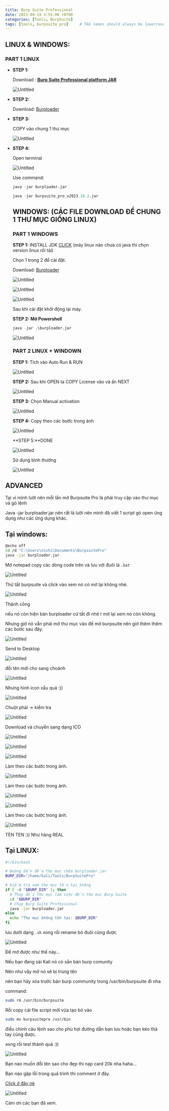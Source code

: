 ```yaml
---
title: Burp Suite Professional
date: 2023-09-19 3:55:00 +0700
categories: [Tools, BurpSuite]
tags: [tools, burpsuite pro]     # TAG names should always be lowercase
---
```

## LINUX & WINDOWS:

### PART 1 LINUX

- **STEP 1:**
    
    Download : **[Burp Suite Professional platform JAR](https://portswigger.net/burp/releases/professional-community-2023-10-1-1?requestededition=professional&requestedplatform=)**
    
    ![Untitled](/assets/burpsuite/Untitled.png)
    
- **STEP 2:**
    
    Download: [Burploader](https://drive.google.com/file/d/1iDnqjJsO9X9utXmIHMtI52KtgaiHNpV7/view)
    
- **STEP 3:**
    
    COPY vào chung 1 thư mục
    
    ![Untitled](/assets/burpsuite/Untitled%201.png)
    

- **STEP 4:**
    
    Open terminal 
    
    ![Untitled](/assets/burpsuite/Untitled%202.png)
    
    Use command: 
    
    ```python
    java -jar burploader.jar
    ```
    
    ```python
    java -jar burpsuite_pro_v2023.10.2.jar
    ```
    
    ## **WINDOWS: (CÁC FILE DOWNLOAD ĐỂ CHUNG 1 THƯ MỤC GIỐNG LINUX)**
    
    ### **PART 1 WINDOWS**
    
    **STEP 1:** INSTALL JDK [CLICK](https://www.oracle.com/java/technologies/downloads/#jdk20-windows) (máy linux nào chưa có java thì chọn version linux rồi tải)
    
    Chọn 1 trong 2 để cài đặt.
    
    Download: [Burploader](https://drive.google.com/file/d/1iDnqjJsO9X9utXmIHMtI52KtgaiHNpV7/view)
    
    ![Untitled](/assets/burpsuite/Untitled%203.png)
    
    ![Untitled](/assets/burpsuite/Untitled%204.png)
    
    ![Untitled](/assets/burpsuite/Untitled%205.png)
    
    Sau khi cài đặt khởi động lại máy.
    
    **STEP 2: Mở Powershell**
    
    ```python
    java -jar .\burploader.jar
    ```
    
    ![Untitled](/assets/burpsuite/Untitled%206.png)
    
    ### **PART 2 LINUX + WINDOWN**
    
    **STEP 1:** Tích vào Auto Run & RUN
    
    ![Untitled](/assets/burpsuite/Untitled%207.png)
    
    **STEP 2:** Sau khi OPEN ta COPY License vào và ấn NEXT
    
    ![Untitled](/assets/burpsuite/Untitled%208.png)
    
    **STEP 3:** Chọn Manual activation
    
    ![Untitled](/assets/burpsuite/Untitled%209.png)
    
    **STEP 4:** Copy theo các bước trong ảnh
    
    ![Untitled](/assets/burpsuite/Untitled%2010.png)
    
    **STEP 5:**DONE
    
    ![Untitled](/assets/burpsuite/Untitled%2011.png)
    
    Sử dụng bình thường
    
    ![Untitled](/assets/burpsuite/Untitled%2012.png)
    

## ADVANCED

Tại vì mình lười nên mỗi lần mở Burpsuite Pro là phải truy cập vào thư mục và gỏ lệnh 

Java -jar burploader.jar nên rất là lười nên mình đã viết 1 script gỏ open ứng dụng như các ứng dụng khác.

## Tại windows:

```bash
@echo off
cd /d "C:\Users\nishi\Documents\BurpsuitePro"
java -jar burploader.jar
```

Mở notepad copy các dòng code trên và lưu với đuôi là `.bat`

![Untitled](/assets/burpsuite/Untitled%2013.png)

Thử tắt burpsuite và click vào xem nó có mở lại không nhé.

![Untitled](/assets/burpsuite/Untitled%2014.png)

Thành công

nếu nó còn hiện bản burploader cứ tắt đi nhé r mở lại xem nó còn không.

Nhưng giờ nó vẫn phải mở thư mục vào để mở burpsuite nên giờ thêm thêm các bước sau đây.

![Untitled](/assets/burpsuite/Untitled%2015.png)

Send to Desktop

![Untitled](/assets/burpsuite/Untitled%2016.png)

đỗi tên mới cho sang choảnh

![Untitled](/assets/burpsuite/Untitled%2017.png)

Nhưng hình icon xấu quá :)) 

![Untitled](/assets/burpsuite/Untitled%2018.png)

Chuột phải → kiểm tra

![Untitled](/assets/burpsuite/Untitled%2019.png)

Download và chuyển sang dạng ICO

![Untitled](/assets/burpsuite/Untitled%2020.png)

![Untitled](/assets/burpsuite/Untitled%2021.png)

![Untitled](/assets/burpsuite/Untitled%2022.png)

Làm theo các bước trong ảnh.

![Untitled](/assets/burpsuite/Untitled%2023.png)

Làm theo các bước trong ảnh.

![Untitled](/assets/burpsuite/Untitled%2024.png)

![Untitled](/assets/burpsuite/Untitled%2025.png)

Làm theo các bước trong ảnh.

![Untitled](/assets/burpsuite/Untitled%2026.png)

TÈN TEN :)) Như hàng REAL

## Tại LINUX:

```bash
#!/bin/bash

# Đường dẫn đến thư mục chứa burploader.jar
BURP_DIR="/home/kali/Tools/BurpSuitePro"

# Kiểm tra xem thư mục tồn tại không
if [ -d "$BURP_DIR" ]; then
  # Thay đổi thư mục làm việc đến thư mục Burp Suite
  cd "$BURP_DIR"
  # Chạy Burp Suite Professional
  java -jar burploader.jar
else
  echo "Thư mục không tồn tại: $BURP_DIR"
fi
```

lưu dưới dạng `.sh` xong rồi rename bỏ đuôi cũng được

![Untitled](/assets/burpsuite/Untitled%2027.png)

Để mở được như thế này…

Nếu bạn đang sài Kali nó có sẳn bản burp comunity

Nên như vậy mở nó sẽ bị trùng tên

nên bạn hãy xóa trước bản burp community trong /usr/bin/burpsuite đi nha

command:

```bash
sudo rm /usr/bin/burpsuite
```

Rồi copy cái file script mới vừa tạo bỏ vào

```bash
sudo mv burpsuitepro /usr/bin
```

điều chỉnh câu lệnh sao cho phù hợi đường dẫn bạn lưu hoặc bạn kéo thả tay cũng được.

xong rồi  test thành quả :))

![Untitled](/assets/burpsuite/Untitled%2028.png)

Bạn nào muốn đỗi tên sao cho đẹp thì nạp card 20k nha haha…

Bạn nào gặp lỗi trong quá trình thì comment ở đây.

[Click ở đây nè](https://github.com/r2nw/r2nw.github.io/issues/2)

![Untitled](/assets/burpsuite/Untitled%2029.png)

Cảm ơn các bạn đã xem.